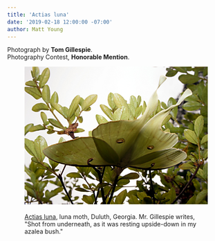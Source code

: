 ```yaml
---
title: 'Actias luna'
date: '2019-02-18 12:00:00 -07:00'
author: Matt Young
--- 
```

Photograph by <strong>Tom Gillespie</strong>.<br/>
Photography Contest, <strong>Honorable Mention</strong>.<br/>
<figure>
<img src="/uploads/2019/Gillespie.Luna_Moth.jpg" alt="Luna moth"/>
<figcaption>
<br/><a href="http://www.butterfliesandmoths.org/species/Actias-luna">Actias luna</a>, luna moth, Duluth, Georgia. Mr. Gillespie writes, "Shot from underneath, as it was resting upside-down in my azalea bush." 
</figcaption>
</figure>
